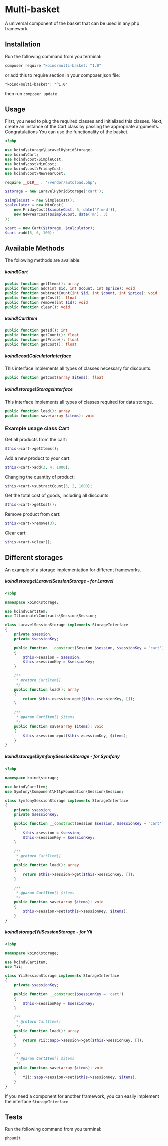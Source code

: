 # Multi-basket
A universal component of the basket that can be used in any php framework.

## Installation

Run the following command from you terminal:


 ```bash
 composer require "koind/multi-basket: ^1.0"
 ```

or add this to require section in your composer.json file:

 ```
 "koind/multi-basket": "^1.0"
 ```

then run ```composer update```


## Usage

First, you need to plug the required classes and initialized this classes.
Next, create an instance of the Cart class by passing the appropriate arguments. 
Congratulations You can use the functionality of the basket.

```php
<?php 

use koind\storage\LaravelHybridStorage;
use koind\Cart;
use koind\cost\SimpleCost;
use koind\cost\MinCost;
use koind\cost\FridayCost;
use koind\cost\NewYearCost;

require __DIR__ . '/vendor/autoload.php';

$storage = new LaravelHybridStorage('cart');

$simpleCost = new SimpleCost();
$calculator = new MinCost(
    new FridayCost($simpleCost, 5, date('Y-m-d')),
    new NewYearCost($simpleCost, date('m'), 3)
);

$cart = new Cart($storage, $calculator);
$cart->add(5, 6, 100);
```

## Available Methods

The following methods are available:

##### koind\Cart

```php
public function getItems(): array
public function add(int $id, int $count, int $price): void
public function subtractCount(int $id, int $count, int $price): void
public function getCost(): float
public function remove(int $id): void
public function clear(): void
```

##### koind\CartItem

```php
public function getId(): int
public function getCount(): float
public function getPrice(): float
public function getCost(): float
```

##### koind\cost\CalculatorInterface

This interface implements all types of classes necessary for discounts.

```php
public function getCost(array $items): float
```

##### koind\storage\StorageInterface

This interface implements all types of classes required for data storage.

```php
public function load(): array
public function save(array $items): void
```


### Example usage class Cart


Get all products from the cart:

```php
$this->cart->getItems();
```

Add a new product to your cart:

```php
$this->cart->add(3, 4, 1000);
```

Changing the quantity of product:

```php
$this->cart->subtractCount(3, 2, 1000);
```

Get the total cost of goods, including all discounts:

```php
$this->cart->getCost();
```

Remove product from cart:

```php
$this->cart->remove(3);
```

Clear cart:

```php
$this->cart->clear();
```

## Different storages

An example of a storage implementation for different frameworks.

##### koind\storage\LaravelSessionStorage - for Laravel 

```php
<?php

namespace koind\storage;

use koind\CartItem;
use Illuminate\Contracts\Session\Session;

class LaravelSessionStorage implements StorageInterface
{
    private $session;
    private $sessionKey;

    public function __construct(Session $session, $sessionKey = 'cart')
    {
        $this->session = $session;
        $this->sessionKey = $sessionKey;
    }

    /**
     * @return CartItem[]
     */
    public function load(): array
    {
        return $this->session->get($this->sessionKey, []);
    }

    /**
     * @param CartItem[] $items
     */
    public function save(array $items): void
    {
        $this->session->put($this->sessionKey, $items);
    }
}
```

##### koind\storage\SymfonySessionStorage - for Symfony 

```php
<?php

namespace koind\storage;

use koind\CartItem;
use Symfony\Component\HttpFoundation\Session\Session;

class SymfonySessionStorage implements StorageInterface
{
    private $session;
    private $sessionKey;

    public function __construct(Session $session, $sessionKey = 'cart')
    {
        $this->session = $session;
        $this->sessionKey = $sessionKey;
    }

    /**
     * @return CartItem[]
     */
    public function load(): array
    {
        return $this->session->get($this->sessionKey, []);
    }

    /**
     * @param CartItem[] $items
     */
    public function save(array $items): void
    {
        $this->session->set($this->sessionKey, $items);
    }
}
```

##### koind\storage\YiiSessionStorage - for Yii 

```php
<?php

namespace koind\storage;

use koind\CartItem;
use Yii;

class YiiSessionStorage implements StorageInterface
{
    private $sessionKey;

    public function __construct($sessionKey = 'cart')
    {
        $this->sessionKey = $sessionKey;
    }

    /**
     * @return CartItem[]
     */
    public function load(): array
    {
        return Yii::$app->session->get($this->sessionKey, []);
    }

    /**
     * @param CartItem[] $items
     */
    public function save(array $items): void
    {
        Yii::$app->session->set($this->sessionKey, $items);
    }
}
```

If you need a component for another framework, you can easily implement the interface ```StorageInterface```

## Tests

Run the following command from you terminal:

```
phpunit
```